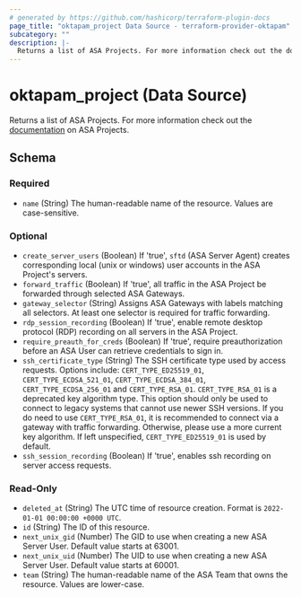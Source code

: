 ```yaml
---
# generated by https://github.com/hashicorp/terraform-plugin-docs
page_title: "oktapam_project Data Source - terraform-provider-oktapam"
subcategory: ""
description: |-
  Returns a list of ASA Projects. For more information check out the documentation https://help.okta.com/asa/en-us/Content/Topics/Adv_Server_Access/docs/setup/projects.htm on ASA Projects.
---
```


# oktapam_project (Data Source)

Returns a list of ASA Projects. For more information check out the [documentation](https://help.okta.com/asa/en-us/Content/Topics/Adv_Server_Access/docs/setup/projects.htm) on ASA Projects.



<!-- schema generated by tfplugindocs -->
## Schema

### Required

- `name` (String) The human-readable name of the resource. Values are case-sensitive.

### Optional

- `create_server_users` (Boolean) If 'true', `sftd` (ASA Server Agent) creates corresponding local (unix or windows) user accounts in the ASA Project's servers.
- `forward_traffic` (Boolean) If 'true', all traffic in the ASA Project be forwarded through selected ASA Gateways.
- `gateway_selector` (String) Assigns ASA Gateways with labels matching all selectors. At least one selector is required for traffic forwarding.
- `rdp_session_recording` (Boolean) If 'true', enable remote desktop protocol (RDP) recording on all servers in the ASA Project.
- `require_preauth_for_creds` (Boolean) If 'true', require preauthorization before an ASA User can retrieve credentials to sign in.
- `ssh_certificate_type` (String) The SSH certificate type used by access requests. Options include: `CERT_TYPE_ED25519_01`, `CERT_TYPE_ECDSA_521_01`, `CERT_TYPE_ECDSA_384_01`, `CERT_TYPE_ECDSA_256_01` and `CERT_TYPE_RSA_01`. `CERT_TYPE_RSA_01` is a deprecated key algorithm type. This option should only be used to connect to legacy systems that cannot use newer SSH versions. If you do need to use `CERT_TYPE_RSA_01`, it is recommended to connect via a gateway with traffic forwarding. Otherwise, please use a more current key algorithm. If left unspecified, `CERT_TYPE_ED25519_01` is used by default.
- `ssh_session_recording` (Boolean) If 'true', enables ssh recording on server access requests.

### Read-Only

- `deleted_at` (String) The UTC time of resource creation. Format is `2022-01-01 00:00:00 +0000 UTC`.
- `id` (String) The ID of this resource.
- `next_unix_gid` (Number) The GID to use when creating a new ASA Server User. Default value starts at 63001.
- `next_unix_uid` (Number) The UID to use when creating a new ASA Server User. Default value starts at 60001.
- `team` (String) The human-readable name of the ASA Team that owns the resource. Values are lower-case.


